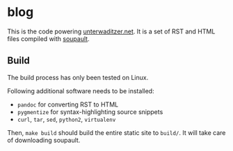 # blog

This is the code powering [unterwaditzer.net](https://unterwaditzer.net/). It
is a set of RST and HTML files compiled with [soupault](https://soupault.app/).

## Build

The build process has only been tested on Linux.

Following additional software needs to be installed:

* `pandoc` for converting RST to HTML
* `pygmentize` for syntax-highlighting source snippets
* `curl`, `tar`, `sed`, `python2`, `virtualenv`

Then, `make build` should build the entire static site to `build/`. It will take care of downloading soupault.
